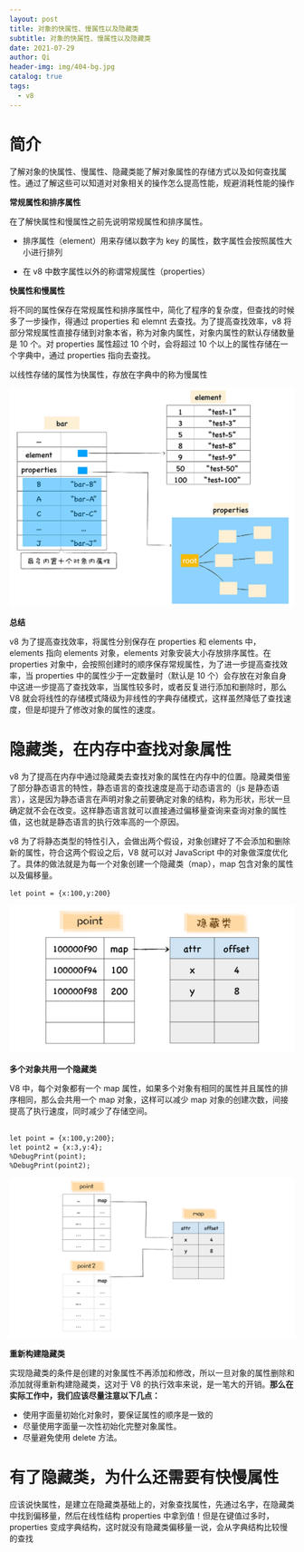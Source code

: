 ```yaml
---
layout: post
title: 对象的快属性、慢属性以及隐藏类
subtitle: 对象的快属性、慢属性以及隐藏类
date: 2021-07-29
author: Qi
header-img: img/404-bg.jpg
catalog: true
tags:
  - v8
---
```


# 简介

了解对象的快属性、慢属性、隐藏类能了解对象属性的存储方式以及如何查找属性。通过了解这些可以知道对对象相关的操作怎么提高性能，规避消耗性能的操作

**常规属性和排序属性**

在了解快属性和慢属性之前先说明常规属性和排序属性。

- 排序属性（element）用来存储以数字为 key 的属性，数字属性会按照属性大小进行排列

- 在 v8 中数字属性以外的称谓常规属性（properties）

**快属性和慢属性**

将不同的属性保存在常规属性和排序属性中，简化了程序的复杂度，但查找的时候多了一步操作，得通过 properties 和 elemnt 去查找。为了提高查找效率，v8 将部分常规属性直接存储到对象本省，称为对象内属性，对象内属性的默认存储数量是 10 个。对 properties 属性超过 10 个时，会将超过 10 个以上的属性存储在一个字典中，通过 properties 指向去查找。

以线性存储的属性为快属性，存放在字典中的称为慢属性

![Image text](/img/e8ce990dce53295a414ce79e38149917.webp)

**总结**

v8 为了提高查找效率，将属性分别保存在 properties 和 elements 中，elements 指向 elements 对象，elements 对象安装大小存放排序属性。在 properties 对象中，会按照创建时的顺序保存常规属性，为了进一步提高查找效率，当 properties 中的属性少于一定数量时（默认是 10 个）会存放在对象自身中这进一步提高了查找效率，当属性较多时，或者反复进行添加和删除时，那么 V8 就会将线性的存储模式降级为非线性的字典存储模式，这样虽然降低了查找速度，但是却提升了修改对象的属性的速度。

# 隐藏类，在内存中查找对象属性

v8 为了提高在内存中通过隐藏类去查找对象的属性在内存中的位置。隐藏类借鉴了部分静态语言的特性，静态语言的查找速度是高于动态语言的（js 是静态语言），这是因为静态语言在声明对象之前要确定对象的结构，称为形状，形状一旦确定就不会在改变。这样静态语言就可以直接通过偏移量查询来查询对象的属性值，这也就是静态语言的执行效率高的一个原因。

v8 为了将静态类型的特性引入，会做出两个假设，对象创建好了不会添加和删除新的属性，符合这两个假设之后，V8 就可以对 JavaScript 中的对象做深度优化了。具体的做法就是为每一个对象创建一个隐藏类（map），map 包含对象的属性以及偏移量。

```
let point = {x:100,y:200}

```

![Image text](/img/51f5034a7f80e4e5684d5a301178c2f8.webp)

**多个对象共用一个隐藏类**

V8 中，每个对象都有一个 map 属性，如果多个对象有相同的属性并且属性的排序相同，那么会共用一个 map 对象，这样可以减少 map 对象的创建次数，间接提高了执行速度，同时减少了存储空间。

```

let point = {x:100,y:200};
let point2 = {x:3,y:4};
%DebugPrint(point);
%DebugPrint(point2);

```

![Image text](/img/9f0de55e75463406fbbff452dcef2178.webp)

**重新构建隐藏类**

实现隐藏类的条件是创建的对象属性不再添加和修改，所以一旦对象的属性删除和添加就得重新构建隐藏类，这对于 V8 的执行效率来说，是一笔大的开销。**那么在实际工作中，我们应该尽量注意以下几点：**

- 使用字面量初始化对象时，要保证属性的顺序是一致的
- 尽量使用字面量一次性初始化完整对象属性。
- 尽量避免使用 delete 方法。

# 有了隐藏类，为什么还需要有快慢属性

应该说快属性，是建立在隐藏类基础上的，对象查找属性，先通过名字，在隐藏类中找到偏移量，然后在线性结构 properties 中拿到值！但是在键值过多时，properties 变成字典结构，这时就没有隐藏类偏移量一说，会从字典结构比较慢的查找
